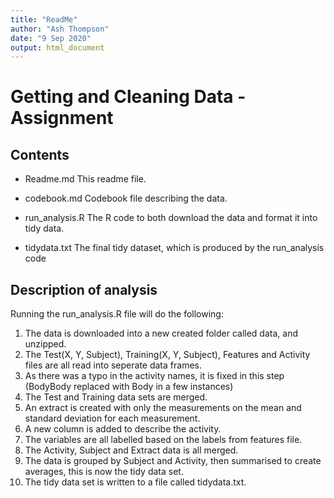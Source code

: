 ```yaml
---
title: "ReadMe"
author: "Ash Thompson"
date: "9 Sep 2020"
output: html_document
---
```


# Getting and Cleaning Data - Assignment

## Contents

- Readme.md 
This readme file.

- codebook.md
Codebook file describing the data.

- run_analysis.R
The R code to both download the data and format it into tidy data.


- tidydata.txt
The final tidy dataset, which is produced by the run_analysis code


## Description of analysis
Running the run_analysis.R file will do the following:

1. The data is downloaded into a new created folder called data, and unzipped.
2. The Test(X, Y, Subject), Training(X, Y, Subject), Features and Activity files are all read into seperate data frames.
3. As there was a typo in the activity names, it is fixed in this step (BodyBody replaced with Body in a few instances)
4. The Test and Training data sets are merged.
5. An extract is created with only the measurements on the mean and standard deviation for each measurement.
6. A new column is added to describe the activity.
7. The variables are all labelled based on the labels from features file.
8. The Activity, Subject and Extract data is all merged.
9. The data is grouped by Subject and Activity, then summarised to create averages, this is now the tidy data set.
10. The tidy data set is written to a file called tidydata.txt.





